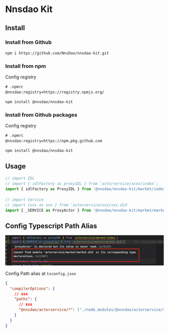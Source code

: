# Nnsdao Kit

## Install

### Install from Github

```sh
npm i https://github.com/NnsDao/nnsdao-kit.git
```

### Install from npm

Config registry

```txt
# .npmrc
@nnsdao:registry=https://registry.npmjs.org/
```

```sh
npm install @nnsdao/nnsdao-kit
```

### Install from Github packages

Config registry

```txt
# .npmrc
@nnsdao:registry=https://npm.pkg.github.com
```

```sh
npm install @nnsdao/nnsdao-kit
```

## Usage

```js
// import IDL
// import { idlFactory as proxyIDL } from 'actorservice/xxxx/index';
import { idlFactory as ProxyIDL } from '@nnsdao/nnsdao-kit/market/index';

// import Service
// import {xxx as xxx } from 'actorservice/xxx/xxx.did'
import { _SERVICE as ProxyActor } from '@nnsdao/nnsdao-kit/market/market.did';
```

## Config Typescript Path Alias

![path warning](./static/path-alias.jpg)

Config Path alias at `tsconfig.json`

```json
{
  "compilerOptions": {
    // xxx
    "paths": {
      // xxx
      "@nnsdao/actorservice/*": ["./node_modules/@nnsdao/actorservice/src/*"]
    }
  }
}
```

